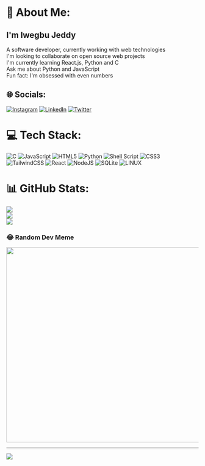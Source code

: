 # 💫 About Me:
## I'm Iwegbu Jeddy
A software developer, currently working with web technologies <br>
I'm looking to collaborate on open source web projects<br>I'm currently learning React.js, Python and C<br>Ask me about Python and JavaScript<br>Fun fact: I'm obsessed with even numbers


## 🌐 Socials:
[![Instagram](https://img.shields.io/badge/Instagram-%23E4405F.svg?logo=Instagram&logoColor=white)](https://instagram.com/https://instagram.com/hash_kitti001) [![LinkedIn](https://img.shields.io/badge/LinkedIn-%230077B5.svg?logo=linkedin&logoColor=white)](https://linkedin.com/in/https://linkedin.com/in/iwegbu-jedidiah) [![Twitter](https://img.shields.io/badge/Twitter-%231DA1F2.svg?logo=Twitter&logoColor=white)](https://twitter.com/https://twitter.com/Hashkitti0) 

# 💻 Tech Stack:
![C](https://img.shields.io/badge/c-%2300599C.svg?style=for-the-badge&logo=c&logoColor=white) ![JavaScript](https://img.shields.io/badge/javascript-%23323330.svg?style=for-the-badge&logo=javascript&logoColor=%23F7DF1E) ![HTML5](https://img.shields.io/badge/html5-%23E34F26.svg?style=for-the-badge&logo=html5&logoColor=white) ![Python](https://img.shields.io/badge/python-3670A0?style=for-the-badge&logo=python&logoColor=ffdd54) ![Shell Script](https://img.shields.io/badge/shell_script-%23121011.svg?style=for-the-badge&logo=gnu-bash&logoColor=white) ![CSS3](https://img.shields.io/badge/css3-%231572B6.svg?style=for-the-badge&logo=css3&logoColor=white) ![TailwindCSS](https://img.shields.io/badge/tailwindcss-%2338B2AC.svg?style=for-the-badge&logo=tailwind-css&logoColor=white) ![React](https://img.shields.io/badge/react-%2320232a.svg?style=for-the-badge&logo=react&logoColor=%2361DAFB) ![NodeJS](https://img.shields.io/badge/node.js-6DA55F?style=for-the-badge&logo=node.js&logoColor=white) ![SQLite](https://img.shields.io/badge/sqlite-%2307405e.svg?style=for-the-badge&logo=sqlite&logoColor=white) ![LINUX](https://img.shields.io/badge/Linux-FCC624?style=for-the-badge&logo=linux&logoColor=black)
# 📊 GitHub Stats:
![](https://github-readme-stats.vercel.app/api?username=hashkitti001&theme=dark&hide_border=false&include_all_commits=true&count_private=true)<br/>
![](https://github-readme-streak-stats.herokuapp.com/?user=hashkitti001&theme=dark&hide_border=false)<br/>
![](https://github-readme-stats.vercel.app/api/top-langs/?username=hashkitti001&theme=dark&hide_border=false&include_all_commits=true&count_private=true&layout=compact)

### 😂 Random Dev Meme
<img src="https://rm.up.railway.app/" width="512px"/>

---
[![](https://visitcount.itsvg.in/api?id=hashkitti001&icon=0&color=0)](https://visitcount.itsvg.in)

<!-- Proudly created with GPRM ( https://gprm.itsvg.in ) -->
